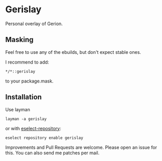 # Gerislay

Personal overlay of Gerion.

## Masking
Feel free to use any of the ebuilds, but don't expect stable ones. 

I recommend to add:
```
*/*::gerislay
```
to your package.mask.

## Installation
Use layman
```
layman -a gerislay
```
or with [eselect-repository](https://packages.gentoo.org/packages/app-eselect/eselect-repository):
```
eselect repository enable gerislay
```

Improvements and Pull Requests are welcome. Please open an issue for this.
You can also send me patches per mail.
